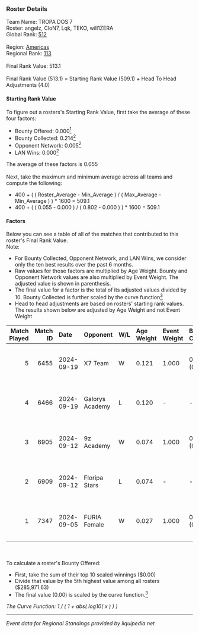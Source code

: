 ### Roster Details<br />
Team Name: TROPA DOS 7<br />
Roster: angelz, CloN7, Lqk, TEKO, will1ZERA<br />
Global Rank: [512](../../standings_global_2025_02_28.md)<br />
<br />
Region: [Americas]( ../../standings_americas_2025_02_28.md)<br />
Regional Rank: [113]( ../../standings_americas_2025_02_28.md)<br />
<br />
Final Rank Value:  513.1<br />
<br />
Final Rank Value (513.1) = Starting Rank Value (509.1) + Head To Head Adjustments (4.0)<br />

#### Starting Rank Value<br />
To figure out a rosters's Starting Rank Value, first take the average of these four factors:<br />
- Bounty Offered: 0.000[<sup>1</sup>](#table2)
- Bounty Collected: 0.214[<sup>2</sup>](#table1)
- Opponent Network: 0.005[<sup>2</sup>](#table1)
- LAN Wins: 0.000[<sup>2</sup>](#table1)

The average of these factors is 0.055<br />
<br />
Next, take the maximum and minimum average across all teams and compute the following:<br />
- 400 + ( ( Roster_Average - Min_Average ) / ( Max_Average - Min_Average ) ) * 1600 = 509.1
- 400 + ( ( 0.055 - 0.000 ) / ( 0.802 - 0.000 ) ) * 1600 = 509.1


#### Factors<br />
Below you can see a table of all of the matches that contributed to this roster's Final Rank Value.<br />
Note:<br />

- For Bounty Collected, Opponent Network, and LAN Wins, we consider only the ten best results over the past 6 months.
- Raw values for those factors are multiplied by Age Weight. Bounty and Opponent Network values are also multiplied by Event Weight. The adjusted value is shown in parenthesis.
- The final value for a factor is the total of its adjusted values divided by 10. Bounty Collected is further scaled by the curve function[<sup>3</sup>](#curveFunction)
- Head to head adjustments are based on rosters' starting rank values. The results shown below are adjusted by Age Weight and not Event Weight
<span id="table1"></span><br />


| Match Played | Match ID | Date       | Opponent        | W/L | Age Weight | Event Weight | Bounty Collected | Opponent Network | LAN Wins  | H2H Adj. | Roster                              |
| -: | -: | :- | :- | :- | :- | :- | :- | :- | :- | -: | :- |
|            5 |     6455 | 2024-09-19 | X7 Team         | W   | 0.121      | 1.000        | 0.000 (0.000)    | 0.060 (0.007)    | 0 (0.000) |     2.69 | angelz, CloN7, Lqk, TEKO, will1ZERA |
|            4 |     6466 | 2024-09-19 | Galorys Academy | L   | 0.120      | -            | -                | -                | -         |    -0.93 | angelz, CloN7, Lqk, TEKO, will1ZERA |
|            3 |     6905 | 2024-09-12 | 9z Academy      | W   | 0.074      | 1.000        | 0.001 (0.000)    | 0.418 (0.031)    | 0 (0.000) |     1.89 | angelz, CloN7, Lqk, TEKO, will1ZERA |
|            2 |     6909 | 2024-09-12 | Floripa Stars   | L   | 0.074      | -            | -                | -                | -         |    -0.50 | angelz, CloN7, Lqk, TEKO, will1ZERA |
|            1 |     7347 | 2024-09-05 | FURIA Female    | W   | 0.027      | 1.000        | 0.076 (0.002)    | 0.292 (0.008)    | 0 (0.000) |     0.82 | angelz, CloN7, Lqk, TEKO, will1ZERA |

<br />
<span id="table2"></span><br />
To calculate a roster's Bounty Offered:<br />

- First, take the sum of their top 10 scaled winnings ($0.00)
- Divide that value by the 5th highest value among all rosters ($285,971.63)
- The final value (0.00) is scaled by the curve function.[<sup>3</sup>](#curveFunction)

<span id="curveFunction"></span>_The Curve Function: 1 / ( 1 + abs( log10( x ) ) )_<br />

---
_Event data for Regional Standings provided by liquipedia.net_<br />
